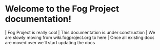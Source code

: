 # Welcome to the Fog Project documentation!

| Fog Project is really cool
| This documentation is under construction
| We are slowly moving from wiki.fogproject.org to here
| Once all existing docs are moved over we\'ll start updating the docs
<!-- 
::: panels
`Introduction <introduction/introduction:What is FOG>`{.interpreted-text
role="ref"}

-   An introduction to what fog is

::: {.toctree maxdepth="6" hidden="" glob="" caption="Introduction"}
introduction/\*
:::

\-\--

`Installation <installation/install_fog_server:Install FOG server>`{.interpreted-text
role="ref"}

-   Documentation on the installation of fogserver

::: {.toctree maxdepth="6" hidden="" glob="" caption="Installation"}
installation/\*
:::

\-\--

`Getting Started <getting_started/capture_an_image:Capture an Image>`{.interpreted-text
role="ref"}

-   Get started with common tasks/how-tos and concepts of using fog
-   Includes things like how to capture and deploy images

::: {.toctree maxdepth="6" hidden="" glob="" caption="Getting started"}
getting_started/\*
:::

\-\--

`Management <management/dashboard:Dashboard>`{.interpreted-text
role="ref"}

-   Documentation related to using the management tools available in the
    fog web UI
-   These sections explain what can be done in each of the fog ui menus
    and some of the basic how-tos

::: {.toctree maxdepth="6" hidden="" glob="" caption="Management"}
management/\* management/plugins/\*
:::

\-\--

`Customization <customization/ipxe/ipxe:Customizing FOG iPXE Settings>`{.interpreted-text
role="ref"}

-   Docs related to customizing various parts of fog

::: {.toctree maxdepth="6" hidden="" glob="" caption="Customization"}
customization/ipxe/\*
:::

\-\--

`hardware/hardware:Supported Hardware`{.interpreted-text role="ref"}

-   Docs relating to what hardware is known to work

::: {.toctree maxdepth="6" hidden="" glob="" caption="Supported Hardware"}
hardware/\*
:::

\-\--

`integrations/integrations:integrations`{.interpreted-text role="ref"}

-   Documentation related to fog plugins and other Integrations
-   This includes articles on how to do common setup for some services
    fog can utilize from other windows or linux servers (or can be added
    to the same server)

::: {.toctree maxdepth="6" hidden="" glob="" caption="Integrations"}
integrations/\*
:::

\-\--

`troubleshooting/troubleshooting:Troubleshooting`{.interpreted-text
role="ref"}

::: {.toctree maxdepth="6" hidden="" glob="" caption="Troubleshooting"}
troubleshooting/\*
:::

-   Docs related to Troubleshooting common issues

\-\--

`Reference <reference/install_fogsettings:The .fogsettings file>`{.interpreted-text
role="ref"}

-   Other reference material related to fog
-   Includes things such as command line args or settings file
    definitions
-   Also contains docs that don\'t fit anywhere else

::: {.toctree maxdepth="6" hidden="" glob="" caption="reference"}
reference/\*
:::

\-\--

`Development <development/fog_release:FOG Release>`{.interpreted-text
role="ref"}

-   Guide to update and release a new version of FOG
-   API

::: {.toctree maxdepth="6" hidden="" glob="" caption="development"}
development/\*
:::

\-\--

`FAQ/faq:FAQs`{.interpreted-text role="ref"}

::: {.toctree maxdepth="6" hidden="" glob="" caption="FAQs"}
FAQ/\*
:::

-   Common questions with detailed answers

\-\--

[Fog Forums](https://forums.fogproject.org)

-   Search for solutions to your problems or ask the community for help

\-\--

[Fog Project Github repos](https://github.com/FOGProject)

-   Browse the opensource code for FOGProject

\-\--

[Fog Home Page](https://fogproject.org)

-   The homepage of the FOG Project
::: -->